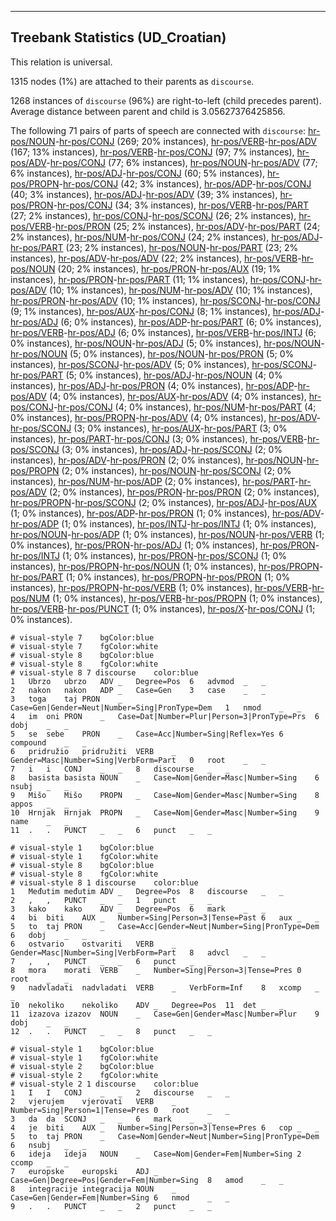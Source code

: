 

--------------------------------------------------------------------------------

## Treebank Statistics (UD_Croatian)

This relation is universal.

1315 nodes (1%) are attached to their parents as `discourse`.

1268 instances of `discourse` (96%) are right-to-left (child precedes parent).
Average distance between parent and child is 3.05627376425856.

The following 71 pairs of parts of speech are connected with `discourse`: [hr-pos/NOUN]()-[hr-pos/CONJ]() (269; 20% instances), [hr-pos/VERB]()-[hr-pos/ADV]() (167; 13% instances), [hr-pos/VERB]()-[hr-pos/CONJ]() (97; 7% instances), [hr-pos/ADV]()-[hr-pos/CONJ]() (77; 6% instances), [hr-pos/NOUN]()-[hr-pos/ADV]() (77; 6% instances), [hr-pos/ADJ]()-[hr-pos/CONJ]() (60; 5% instances), [hr-pos/PROPN]()-[hr-pos/CONJ]() (42; 3% instances), [hr-pos/ADP]()-[hr-pos/CONJ]() (40; 3% instances), [hr-pos/ADJ]()-[hr-pos/ADV]() (39; 3% instances), [hr-pos/PRON]()-[hr-pos/CONJ]() (34; 3% instances), [hr-pos/VERB]()-[hr-pos/PART]() (27; 2% instances), [hr-pos/CONJ]()-[hr-pos/SCONJ]() (26; 2% instances), [hr-pos/VERB]()-[hr-pos/PRON]() (25; 2% instances), [hr-pos/ADV]()-[hr-pos/PART]() (24; 2% instances), [hr-pos/NUM]()-[hr-pos/CONJ]() (24; 2% instances), [hr-pos/ADJ]()-[hr-pos/PART]() (23; 2% instances), [hr-pos/NOUN]()-[hr-pos/PART]() (23; 2% instances), [hr-pos/ADV]()-[hr-pos/ADV]() (22; 2% instances), [hr-pos/VERB]()-[hr-pos/NOUN]() (20; 2% instances), [hr-pos/PRON]()-[hr-pos/AUX]() (19; 1% instances), [hr-pos/PRON]()-[hr-pos/PART]() (11; 1% instances), [hr-pos/CONJ]()-[hr-pos/ADV]() (10; 1% instances), [hr-pos/NUM]()-[hr-pos/ADV]() (10; 1% instances), [hr-pos/PRON]()-[hr-pos/ADV]() (10; 1% instances), [hr-pos/SCONJ]()-[hr-pos/CONJ]() (9; 1% instances), [hr-pos/AUX]()-[hr-pos/CONJ]() (8; 1% instances), [hr-pos/ADJ]()-[hr-pos/ADJ]() (6; 0% instances), [hr-pos/ADP]()-[hr-pos/PART]() (6; 0% instances), [hr-pos/VERB]()-[hr-pos/ADJ]() (6; 0% instances), [hr-pos/VERB]()-[hr-pos/INTJ]() (6; 0% instances), [hr-pos/NOUN]()-[hr-pos/ADJ]() (5; 0% instances), [hr-pos/NOUN]()-[hr-pos/NOUN]() (5; 0% instances), [hr-pos/NOUN]()-[hr-pos/PRON]() (5; 0% instances), [hr-pos/SCONJ]()-[hr-pos/ADV]() (5; 0% instances), [hr-pos/SCONJ]()-[hr-pos/PART]() (5; 0% instances), [hr-pos/ADJ]()-[hr-pos/NOUN]() (4; 0% instances), [hr-pos/ADJ]()-[hr-pos/PRON]() (4; 0% instances), [hr-pos/ADP]()-[hr-pos/ADV]() (4; 0% instances), [hr-pos/AUX]()-[hr-pos/ADV]() (4; 0% instances), [hr-pos/CONJ]()-[hr-pos/CONJ]() (4; 0% instances), [hr-pos/NUM]()-[hr-pos/PART]() (4; 0% instances), [hr-pos/PROPN]()-[hr-pos/ADV]() (4; 0% instances), [hr-pos/ADV]()-[hr-pos/SCONJ]() (3; 0% instances), [hr-pos/AUX]()-[hr-pos/PART]() (3; 0% instances), [hr-pos/PART]()-[hr-pos/CONJ]() (3; 0% instances), [hr-pos/VERB]()-[hr-pos/SCONJ]() (3; 0% instances), [hr-pos/ADJ]()-[hr-pos/SCONJ]() (2; 0% instances), [hr-pos/ADV]()-[hr-pos/PRON]() (2; 0% instances), [hr-pos/NOUN]()-[hr-pos/PROPN]() (2; 0% instances), [hr-pos/NOUN]()-[hr-pos/SCONJ]() (2; 0% instances), [hr-pos/NUM]()-[hr-pos/ADP]() (2; 0% instances), [hr-pos/PART]()-[hr-pos/ADV]() (2; 0% instances), [hr-pos/PRON]()-[hr-pos/PRON]() (2; 0% instances), [hr-pos/PROPN]()-[hr-pos/SCONJ]() (2; 0% instances), [hr-pos/ADJ]()-[hr-pos/AUX]() (1; 0% instances), [hr-pos/ADP]()-[hr-pos/PRON]() (1; 0% instances), [hr-pos/ADV]()-[hr-pos/ADP]() (1; 0% instances), [hr-pos/INTJ]()-[hr-pos/INTJ]() (1; 0% instances), [hr-pos/NOUN]()-[hr-pos/ADP]() (1; 0% instances), [hr-pos/NOUN]()-[hr-pos/VERB]() (1; 0% instances), [hr-pos/PRON]()-[hr-pos/ADJ]() (1; 0% instances), [hr-pos/PRON]()-[hr-pos/INTJ]() (1; 0% instances), [hr-pos/PRON]()-[hr-pos/SCONJ]() (1; 0% instances), [hr-pos/PROPN]()-[hr-pos/NOUN]() (1; 0% instances), [hr-pos/PROPN]()-[hr-pos/PART]() (1; 0% instances), [hr-pos/PROPN]()-[hr-pos/PRON]() (1; 0% instances), [hr-pos/PROPN]()-[hr-pos/VERB]() (1; 0% instances), [hr-pos/VERB]()-[hr-pos/NUM]() (1; 0% instances), [hr-pos/VERB]()-[hr-pos/PROPN]() (1; 0% instances), [hr-pos/VERB]()-[hr-pos/PUNCT]() (1; 0% instances), [hr-pos/X]()-[hr-pos/CONJ]() (1; 0% instances).


~~~ conllu
# visual-style 7	bgColor:blue
# visual-style 7	fgColor:white
# visual-style 8	bgColor:blue
# visual-style 8	fgColor:white
# visual-style 8 7 discourse	color:blue
1	Ubrzo	ubrzo	ADV	_	Degree=Pos	6	advmod	_	_
2	nakon	nakon	ADP	_	Case=Gen	3	case	_	_
3	toga	taj	PRON	_	Case=Gen|Gender=Neut|Number=Sing|PronType=Dem	1	nmod	_	_
4	im	oni	PRON	_	Case=Dat|Number=Plur|Person=3|PronType=Prs	6	dobj	_	_
5	se	sebe	PRON	_	Case=Acc|Number=Sing|Reflex=Yes	6	compound	_	_
6	pridružio	pridružiti	VERB	_	Gender=Masc|Number=Sing|VerbForm=Part	0	root	_	_
7	i	i	CONJ	_	_	8	discourse	_	_
8	basista	basista	NOUN	_	Case=Nom|Gender=Masc|Number=Sing	6	nsubj	_	_
9	Mišo	Mišo	PROPN	_	Case=Nom|Gender=Masc|Number=Sing	8	appos	_	_
10	Hrnjak	Hrnjak	PROPN	_	Case=Nom|Gender=Masc|Number=Sing	9	name	_	_
11	.	.	PUNCT	_	_	6	punct	_	_

~~~


~~~ conllu
# visual-style 1	bgColor:blue
# visual-style 1	fgColor:white
# visual-style 8	bgColor:blue
# visual-style 8	fgColor:white
# visual-style 8 1 discourse	color:blue
1	Međutim	međutim	ADV	_	Degree=Pos	8	discourse	_	_
2	,	,	PUNCT	_	_	1	punct	_	_
3	kako	kako	ADV	_	Degree=Pos	6	mark	_	_
4	bi	biti	AUX	_	Number=Sing|Person=3|Tense=Past	6	aux	_	_
5	to	taj	PRON	_	Case=Acc|Gender=Neut|Number=Sing|PronType=Dem	6	dobj	_	_
6	ostvario	ostvariti	VERB	_	Gender=Masc|Number=Sing|VerbForm=Part	8	advcl	_	_
7	,	,	PUNCT	_	_	6	punct	_	_
8	mora	morati	VERB	_	Number=Sing|Person=3|Tense=Pres	0	root	_	_
9	nadvladati	nadvladati	VERB	_	VerbForm=Inf	8	xcomp	_	_
10	nekoliko	nekoliko	ADV	_	Degree=Pos	11	det	_	_
11	izazova	izazov	NOUN	_	Case=Gen|Gender=Masc|Number=Plur	9	dobj	_	_
12	.	.	PUNCT	_	_	8	punct	_	_

~~~


~~~ conllu
# visual-style 1	bgColor:blue
# visual-style 1	fgColor:white
# visual-style 2	bgColor:blue
# visual-style 2	fgColor:white
# visual-style 2 1 discourse	color:blue
1	I	I	CONJ	_	_	2	discourse	_	_
2	vjerujem	vjerovati	VERB	_	Number=Sing|Person=1|Tense=Pres	0	root	_	_
3	da	da	SCONJ	_	_	6	mark	_	_
4	je	biti	AUX	_	Number=Sing|Person=3|Tense=Pres	6	cop	_	_
5	to	taj	PRON	_	Case=Nom|Gender=Neut|Number=Sing|PronType=Dem	6	nsubj	_	_
6	ideja	ideja	NOUN	_	Case=Nom|Gender=Fem|Number=Sing	2	ccomp	_	_
7	europske	europski	ADJ	_	Case=Gen|Degree=Pos|Gender=Fem|Number=Sing	8	amod	_	_
8	integracije	integracija	NOUN	_	Case=Gen|Gender=Fem|Number=Sing	6	nmod	_	_
9	.	.	PUNCT	_	_	2	punct	_	_

~~~



